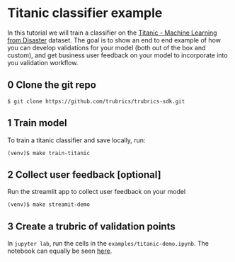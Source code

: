 # Titanic classifier example

In this tutorial we will train a classifier on the [Titanic - Machine Learning from Disaster](https://www.kaggle.com/c/titanic) dataset. The goal is to show an end to end example of how you can develop validations for your model (both out of the box and custom), and get business user feedback on your model to incorporate into you validation workflow.

## 0 Clone the git repo
```console
$ git clone https://github.com/trubrics/trubrics-sdk.git
```

## 1 Train model
To train a titanic classifier and save locally, run:
```console
(venv)$ make train-titanic
```

## 2 Collect user feedback [optional]
Run the streamlit app to collect user feedback on your model
```console
(venv)$ make streamit-demo
```

## 3 Create a trubric of validation points
In `jupyter lab`, run the cells in the `examples/titanic-demo.ipynb`. The notebook can equally be seen [here](notebooks/titanic-demo.ipynb).
